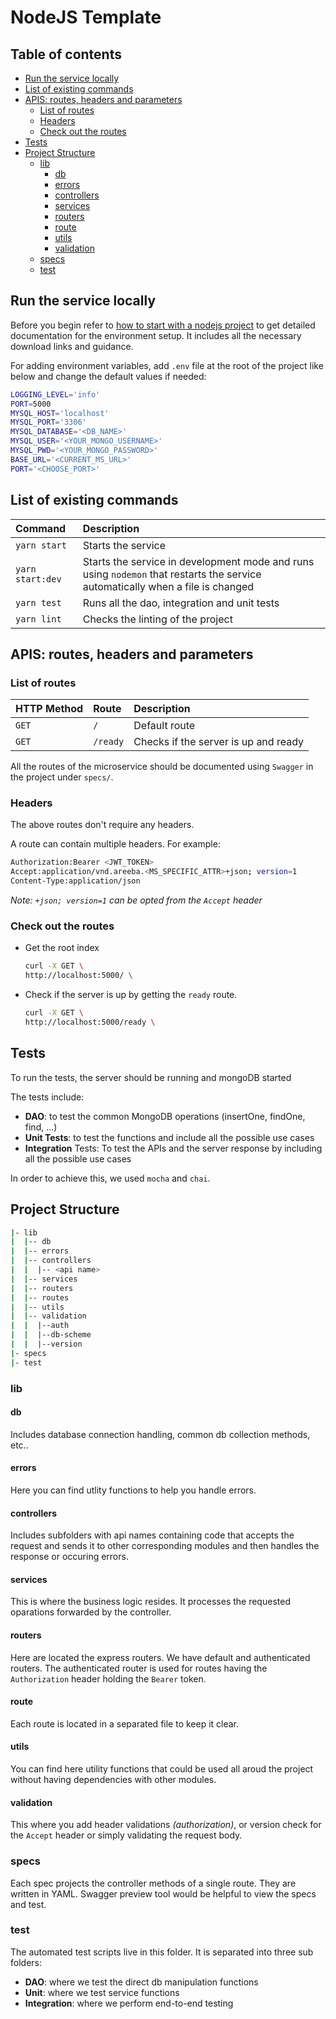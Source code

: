 # NodeJS Template

## Table of contents

- [Run the service locally](#run-the-service-locally)
- [List of existing commands](#list-of-existing-commands)
- [APIS: routes, headers and parameters](#apis-routes-headers-and-parameters)
  - [List of routes](#list-of-routes)
  - [Headers](#headers)
  - [Check out the routes](#check-out-the-routes)
- [Tests](#tests)
- [Project Structure](#project-structure)
  - [lib](#lib)
    - [db](#db)
    - [errors](#errors)
    - [controllers](#controllers)
    - [services](#services)
    - [routers](#routers)
    - [route](#route)
    - [utils](#utils)
    - [validation](#validation)
  - [specs](#specs)
  - [test](#test)

## Run the service locally

Before you begin refer to [how to start with a nodejs project](https://10.4.21.20/TalarK/nodejs-template/wikis/how-to-get-started-with-your-nodejs-project-template) to get detailed documentation for the environment setup. It includes all the necessary download links and guidance.

For adding environment variables, add `.env` file at the root of the project like below and change the default values if needed:

```bash
LOGGING_LEVEL='info'
PORT=5000
MYSQL_HOST='localhost'
MYSQL_PORT='3306'
MYSQL_DATABASE='<DB_NAME>'
MYSQL_USER='<YOUR_MONGO_USERNAME>'
MYSQL_PWD='<YOUR_MONGO_PASSWORD>'
BASE_URL='<CURRENT_MS_URL>'
PORT='<CHOOSE_PORT>'
```

## List of existing commands

|Command          |Description                                 |
|:----------------|:-------------------------------------------|
|`yarn start`     |Starts the service                          |
|`yarn start:dev` |Starts the service in development mode and runs using `nodemon` that restarts the service automatically when a file is changed |
|`yarn test`      |Runs all the dao, integration and unit tests|
|`yarn lint`      |Checks the linting of the project           |

## APIS: routes, headers and parameters

### List of routes

|HTTP Method|Route      |Description                               |
|:----------|:----------|:---------------------------------------- |
|`GET`      |`/`        |Default route                             |
|`GET`      |`/ready`   |Checks if the server is up and ready      |

All the routes of the microservice should be documented using `Swagger` in the project under `specs/`.

### Headers

The above routes don't require any headers.

A route can contain multiple headers. For example:

```bash
Authorization:Bearer <JWT_TOKEN>
Accept:application/vnd.areeba.<MS_SPECIFIC_ATTR>+json; version=1
Content-Type:application/json
```

_Note: `+json; version=1` can be opted from the `Accept` header_

### Check out the routes

- Get the root index

  ```bash
  curl -X GET \
  http://localhost:5000/ \
  ```

- Check if the server is up by getting the `ready` route.

  ```bash
  curl -X GET \
  http://localhost:5000/ready \
  ```

## Tests

To run the tests, the server should be running and mongoDB started

The tests include:

- **DAO**: to test the common MongoDB operations (insertOne, findOne, find, ...)  
- **Unit Tests**: to test the functions and include all the possible use cases
- **Integration** Tests: To test the APIs and the server response by including all the possible use cases

In order to achieve this, we used `mocha` and `chai`.

## Project Structure

```bash
|- lib
|  |-- db
|  |-- errors
|  |-- controllers
|  |  |-- <api name>
|  |-- services
|  |-- routers
|  |-- routes
|  |-- utils
|  |-- validation
|  |  |--auth
|  |  |--db-scheme
|  |  |--version
|- specs
|- test
```

### lib

#### db

Includes database connection handling, common db collection methods, etc..

#### errors

Here you can find utlity functions to help you handle errors.

#### controllers

Includes subfolders with api names containing code that accepts the request and sends it to other corresponding modules and then handles the response or occuring errors.

#### services

This is where the business logic resides. It processes the requested oparations forwarded by the controller.

#### routers

Here are located the express routers. We have default and authenticated routers. The authenticated router is used for routes having the `Authorization` header holding the `Bearer` token.

#### route

Each route is located in a separated file to keep it clear.

#### utils

You can find here utility functions that could be used all aroud the project without having dependencies with other modules.

#### validation

This where you add header validations _(authorization)_, or version check for the `Accept` header or simply validating the request body.

### specs

Each spec projects the controller methods of a single route. They are written in YAML. Swagger preview tool would be helpful to view the specs and test.

### test

The automated test scripts live in this folder. It is separated into three sub folders:

- **DAO**: where we test the direct db manipulation functions
- **Unit**: where we test service functions
- **Integration**: where we perform end-to-end testing
